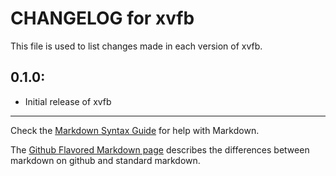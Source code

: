 # CHANGELOG for xvfb

This file is used to list changes made in each version of xvfb.

## 0.1.0:

* Initial release of xvfb

- - -
Check the [Markdown Syntax Guide](http://daringfireball.net/projects/markdown/syntax) for help with Markdown.

The [Github Flavored Markdown page](http://github.github.com/github-flavored-markdown/) describes the differences between markdown on github and standard markdown.
